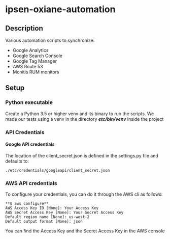 # ipsen-oxiane-automation

## Description

Various automation scripts to synchronize:

- Google Analytics
- Google Search Console
- Google Tag Manager
- AWS Route 53
- Monitis RUM monitors

## Setup

### Python executable

Create a Python 3.5 or higher venv and its binary to run the scripts. We made our tests using
a venv in the directory **_etc/bin/venv_** inside the project

### API Credentials

#### Google API credentials

The location of the client_secret.json is defined in the settings.py file and defaults to:

```
./etc/credentials/googleapi/client_secret.json
```

### AWS API credentials

To configure your credentials, you can do it through the AWS cli as follows:

```
**$ aws configure**
AWS Access Key ID [None]: Your Access Key
AWS Secret Access Key [None]: Your Secret Access Key
Default region name [None]: us-west-2
Default output format [None]: json
```

You can find the Access Key and the Secret Access Key in the AWS console